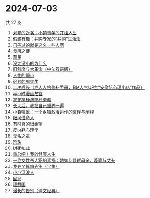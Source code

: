 # 2024-07-03

共 27 条

<!-- BEGIN WEREAD -->
<!-- 最后更新时间 2024-07-03 08:02:26 +0800 -->
1. [刘邦的逆袭：小镇青年的开挂人生](https://weread.qq.com/web/bookDetail/427327c0813ab8ee1g014781)
1. [假装有趣：并购专家的“并购”生活法](https://weread.qq.com/web/bookDetail/374329b0813ab8ed7g018e81)
1. [日子过的就是这么一些人啊](https://weread.qq.com/web/bookDetail/fb7320c0813ab8ec1g017138)
1. [食南之徒](https://weread.qq.com/web/bookDetail/91f329c0813ab8ee0g011c9d)
1. [草民](https://weread.qq.com/web/bookDetail/370329a0813ab8ecag017dd1)
1. [没大没小的为什么](https://weread.qq.com/web/bookDetail/c86321a0813ab8e3fg011eb6)
1. [旧制度与大革命（中法双语版）](https://weread.qq.com/web/bookDetail/2f932450813ab8eceg01272c)
1. [人性的弱点](https://weread.qq.com/web/bookDetail/16632a4072a9bc2d1669697)
1. [迟来的周先生](https://weread.qq.com/web/bookDetail/9e832c60813ab8619g019816)
1. [二次成长（成人人格修补手册，B站人气UP主“安慰记心理小店”作品）](https://weread.qq.com/web/bookDetail/b4e32da07151f23db4ec0d2)
1. [半小时漫画故宫](https://weread.qq.com/web/bookDetail/66e32950813ab82dag011457)
1. [我在精神病院种蘑菇](https://weread.qq.com/web/bookDetail/87432800813ab8e8dg012411)
1. [长大后，我把自己重养一遍](https://weread.qq.com/web/bookDetail/7a6323c0813ab8ec0g015987)
1. [小镇喧嚣：一个乡镇政治运作的演绎与阐释](https://weread.qq.com/web/bookDetail/59432150813ab6e36g011e75)
1. [阳间借命人](https://weread.qq.com/web/bookDetail/ade32200813ab80e6g012a21)
1. [有时真的很绝望](https://weread.qq.com/web/bookDetail/a4f32fb0813ab7dbag014856)
1. [反内耗心理学](https://weread.qq.com/web/bookDetail/ced32730813ab8b3cg017549)
1. [无名之辈](https://weread.qq.com/web/bookDetail/1ae32210813ab8dbag010995)
1. [珍珠](https://weread.qq.com/web/bookDetail/70432e80813ab8e20g014ad1)
1. [树犹如此](https://weread.qq.com/web/bookDetail/cc532ba05e2d95cc51efb00)
1. [重启吧！我的健康人生](https://weread.qq.com/web/bookDetail/e8a32e80813ab8de4g0191c2)
1. [一位女性杀人犯的素描：她如何谋弑母亲、婆婆与丈夫](https://weread.qq.com/web/bookDetail/af7329c0813ab8ebag01170a)
1. [我是个算命先生（全集）](https://weread.qq.com/web/bookDetail/966326e05c896b966ddd00e)
1. [小小浮浪人](https://weread.qq.com/web/bookDetail/ebd325b0813ab8e3fg015c07)
1. [回家](https://weread.qq.com/web/bookDetail/d0432270813ab7696g010a9d)
1. [理想国](https://weread.qq.com/web/bookDetail/78832a0072795915788b394)
1. [漫长的告别（译文经典）](https://weread.qq.com/web/bookDetail/9f832a1071d61df19f8722d)
<!-- END WEREAD -->